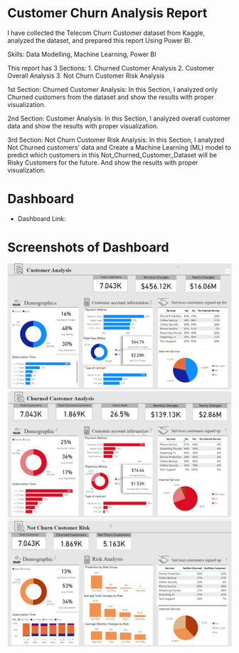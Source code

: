 # Customer Churn Analysis Report
I have collected the Telecom Churn Customer dataset from Kaggle, analyzed the dataset, and prepared this report Using Power BI.

Skills: Data Modelling, Machine Learning, Power BI

This report has 3 Sections: 1. Churned Customer Analysis 2. Customer Overall Analysis 3. Not Churn Customer Risk Analysis

1st Section: Churned Customer Analysis: In this Section, I analyzed only Churned customers from the dataset and show the results with proper visualization.

2nd Section: Customer Analysis: In this Section, I analyzed overall customer data and show the results with proper visualization.

3rd Section: Not Churn Customer Risk Analysis: In this Section, I analyzed Not Churned customers' data and Create a Machine Learning (ML) model to predict which customers in this Not_Churned_Customer_Dataset will be Risky Customers for the future. And show the results with proper visualization.

# Dashboard
- Dashboard Link:
# Screenshots of Dashboard
![Customer Analysis](https://github.com/meghasolanki008/Customer-Churn-Analysis/blob/main/Overall%20Customer%20Analysis.png)
![Churn Customer Analysis](https://github.com/meghasolanki008/Customer-Churn-Analysis/blob/main/Churned%20Customers.png)
![Not Churn Customer Analysis](https://github.com/meghasolanki008/Customer-Churn-Analysis/blob/main/Not%20Churn%20Customers.png)

